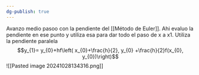 ```yaml
---
dg-publish: true
---
```

Avanzo medio pasoo con la pendiente del [[Método de Euler]]. Ahi evaluo la pendiente en ese punto y utiliza esa para dar todo el paso de x a x1. Utiliza la pendiente paralela
$$y_{1}= y_{0}+hf\left( x_{0}+\frac{h}{2}, y_{0} +\frac{h}{2}f(x_{0}, y_{0})\right)$$
![[Pasted image 20241028134316.png]] 